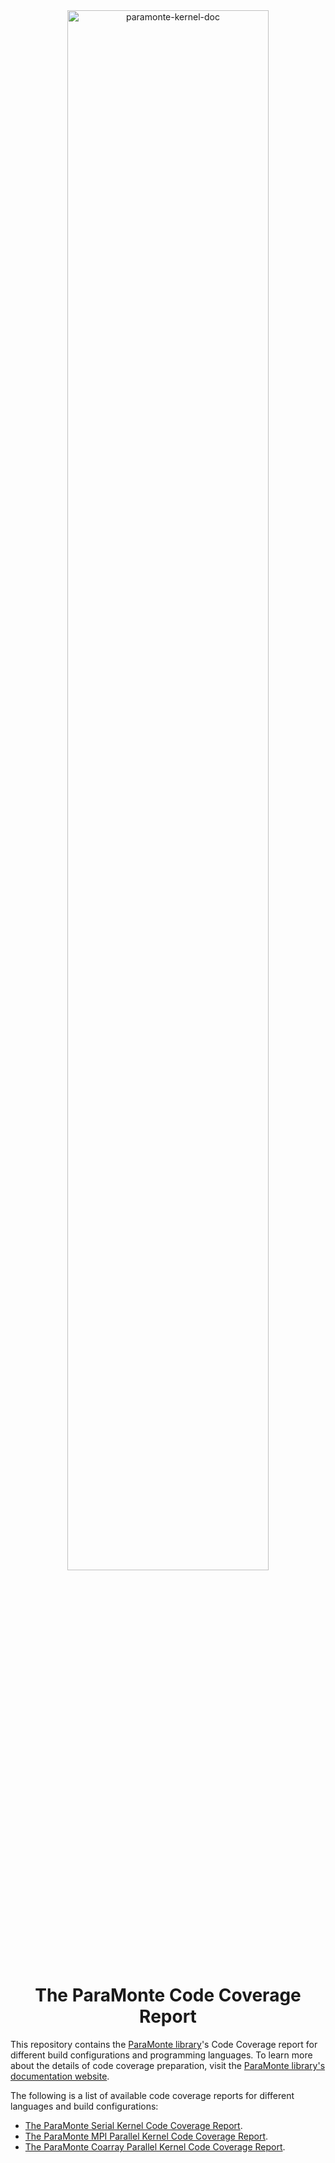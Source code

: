 <div align="center">

<a href="https://www.cdslab.org/paramonte" target="_blank">
    <img alt="paramonte-kernel-doc" src="https://raw.githubusercontent.com/cdslaborg/paramonte/16e8fc2abd6a4263c9f6ee25f7a9f45435443688/img/banner.png" width="80%">
</a>

The ParaMonte Code Coverage Report  
==================================

</div>

This repository contains the [ParaMonte library](https://github.com/cdslaborg/paramonte)'s Code Coverage report for different build configurations and programming languages. 
To learn more about the details of code coverage preparation, visit the [ParaMonte library's documentation website](https://www.cdslab.org/paramonte/).  

The following is a list of available code coverage reports for different languages and build configurations:  

+   [The ParaMonte Serial Kernel Code Coverage Report](https://www.cdslab.org/paramonte/codecov/fortran/1/serial/).  
+   [The ParaMonte MPI Parallel Kernel Code Coverage Report](https://www.cdslab.org/paramonte/codecov/fortran/1/mpi/).  
+   [The ParaMonte Coarray Parallel Kernel Code Coverage Report](https://www.cdslab.org/paramonte/codecov/fortran/1/caf/).  

